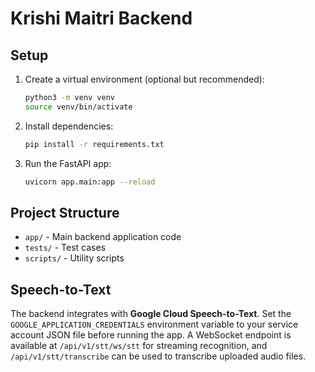 # Krishi Maitri Backend

## Setup

1. Create a virtual environment (optional but recommended):
   ```bash
   python3 -m venv venv
   source venv/bin/activate
   ```

2. Install dependencies:
   ```bash
   pip install -r requirements.txt
   ```

3. Run the FastAPI app:
   ```bash
   uvicorn app.main:app --reload
   ```

## Project Structure

- `app/` - Main backend application code
- `tests/` - Test cases
- `scripts/` - Utility scripts

## Speech-to-Text

The backend integrates with **Google Cloud Speech-to-Text**. Set the
`GOOGLE_APPLICATION_CREDENTIALS` environment variable to your service account
JSON file before running the app. A WebSocket endpoint is available at
`/api/v1/stt/ws/stt` for streaming recognition, and `/api/v1/stt/transcribe` can
be used to transcribe uploaded audio files.